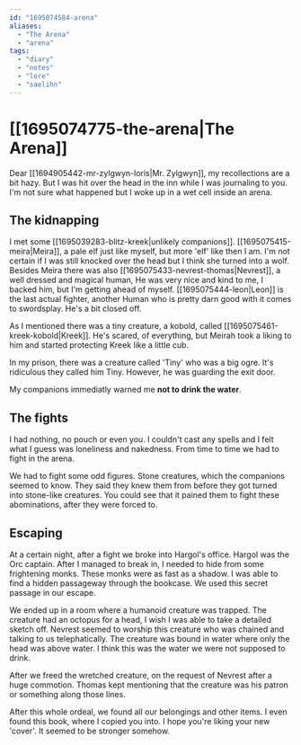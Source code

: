 ```yaml
---
id: "1695074584-arena"
aliases:
  - "The Arena"
  - "arena"
tags:
  - "diary"
  - "notes"
  - "lore"
  - "saelihn"
---
```


# [[1695074775-the-arena|The Arena]]

Dear [[1694905442-mr-zylgwyn-loris|Mr. Zylgwyn]], my recollections are a bit hazy. But I was hit over the head in the inn while I was journaling to you. I'm not sure what happened but I woke up in a wet cell inside an arena.

## The kidnapping

I met some [[1695039283-blitz-kreek|unlikely companions]]. [[1695075415-meira|Meira]], a pale elf just like myself, but more 'elf' like then I am. I'm not certain if I was still knocked over the head but I think she turned into a wolf. Besides Meira there was also [[1695075433-nevrest-thomas|Nevrest]], a well dressed and magical human, He was very nice and kind to me, I backed him, but I'm getting ahead of myself. [[1695075444-leon|Leon]] is the last actual fighter, another Human who is pretty darn good with it comes to swordsplay. He's a bit closed off.

As I mentioned there was a tiny creature, a kobold, called [[1695075461-kreek-kobold|Kreek]]. He's scared, of everything, but Meirah took a liking to him and started protecting Kreek like a little cub.

In my prison, there was a creature called 'Tiny' who was a big ogre. It's ridiculous they called him Tiny. However, he was guarding the exit door.

My companions immediatly warned me **not to drink the water**.

## The fights

I had nothing, no pouch or even you. I couldn't cast any spells and I felt what I guess was loneliness and nakedness. From time to time we had to fight in the arena.

We had to fight some odd figures. Stone creatures, which the companions seemed to know. They said they knew them from before they got turned into stone-like creatures. You could see that it pained them to fight these abominations, after they were forced to.

## Escaping

At a certain night, after a fight we broke into Hargol's office. Hargol was the Orc captain. After I managed to break in, I needed to hide from some frightening monks. These monks were as fast as a shadow. I was able to find a hidden passageway through the bookcase. We used this secret passage in our escape.

We ended up in a room where a humanoid creature was trapped. The creature had an octopus for a head, I wish I was able to take a detailed sketch off. Nevrest seemed to worship this creature who was chained and talking to us telephatically. The creature was bound in water where only the head was above water. I think this was the water we were not supposed to drink.

After we freed the wretched creature, on the request of Nevrest after a huge commotion. Thomas kept mentioning that the creature was his patron or something along those lines.

After this whole ordeal, we found all our belongings and other items. I even found this book, where I copied you into. I hope you're liking your new 'cover'. It seemed to be stronger somehow.
